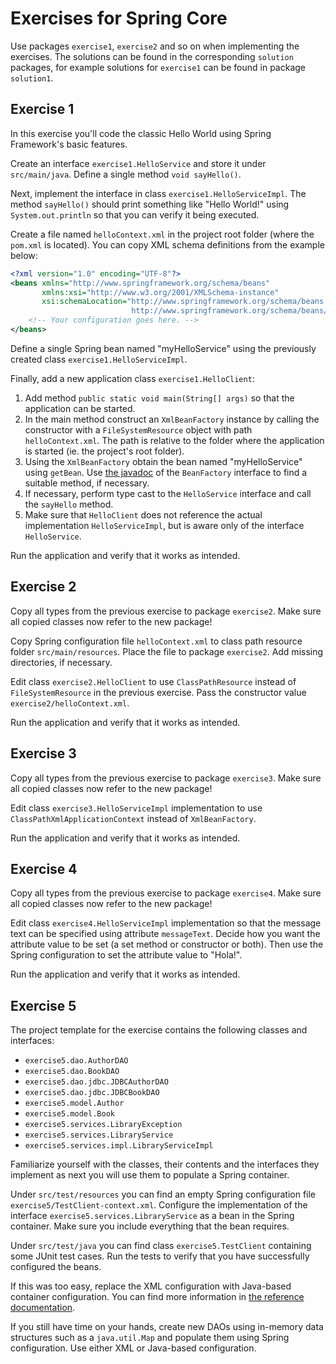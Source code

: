 Exercises for Spring Core
=========================

Use packages `exercise1`, `exercise2` and so on when implementing the exercises.
The solutions can be found in the corresponding `solution` packages, for example 
solutions for `exercise1` can be found in package `solution1`.

Exercise 1
----------

In this exercise you'll code the classic Hello World using Spring Framework's 
basic features.

Create an interface `exercise1.HelloService` and store it under `src/main/java`. 
Define a single method `void sayHello()`.

Next, implement the interface in class `exercise1.HelloServiceImpl`. The method
`sayHello()` should print something like "Hello World!" using 
`System.out.println` so that you can verify it being executed.

Create a file named `helloContext.xml` in the project root folder (where the 
`pom.xml` is located). You can copy XML schema definitions from the example 
below:

```xml
<?xml version="1.0" encoding="UTF-8"?>
<beans xmlns="http://www.springframework.org/schema/beans"
       xmlns:xsi="http://www.w3.org/2001/XMLSchema-instance"
       xsi:schemaLocation="http://www.springframework.org/schema/beans
                           http://www.springframework.org/schema/beans/spring-beans.xsd">
    <!-- Your configuration goes here. -->
</beans>
```

Define a single Spring bean named "myHelloService" using the previously created 
class `exercise1.HelloServiceImpl`.

Finally, add a new application class `exercise1.HelloClient`:

1. Add method `public static void main(String[] args)` so that the application 
   can be started.
2. In the main method construct an `XmlBeanFactory` instance by calling the 
   constructor with a `FileSystemResource` object with path `helloContext.xml`. 
   The path is relative to the folder where the application is started (ie. 
   the project's root folder).
3. Using the `XmlBeanFactory` obtain the bean named "myHelloService" using 
   `getBean`. Use [the javadoc](http://docs.spring.io/spring/docs/current/javadoc-api/index.html?org/springframework/beans/factory/BeanFactory.html) 
   of the `BeanFactory` interface to find a suitable method, if necessary.
4. If necessary, perform type cast to the `HelloService` interface and call the 
   `sayHello` method.
5. Make sure that `HelloClient` does not reference the actual implementation 
   `HelloServiceImpl`, but is aware only of the interface `HelloService`.

Run the application and verify that it works as intended.

Exercise 2
----------

Copy all types from the previous exercise to package `exercise2`. Make sure all 
copied classes now refer to the new package!

Copy Spring configuration file `helloContext.xml` to class path resource folder 
`src/main/resources`. Place the file to package `exercise2`. Add missing 
directories, if necessary.

Edit class `exercise2.HelloClient` to use `ClassPathResource` instead of 
`FileSystemResource` in the previous exercise. Pass the constructor value 
`exercise2/helloContext.xml`.

Run the application and verify that it works as intended.

Exercise 3
----------

Copy all types from the previous exercise to package `exercise3`. Make sure all 
copied classes now refer to the new package!

Edit class `exercise3.HelloServiceImpl` implementation to use 
`ClassPathXmlApplicationContext` instead of `XmlBeanFactory`.

Run the application and verify that it works as intended.

Exercise 4
----------

Copy all types from the previous exercise to package `exercise4`. Make sure all 
copied classes now refer to the new package!

Edit class `exercise4.HelloServiceImpl` implementation so that the message text 
can be specified using attribute `messageText`. Decide how you want the 
attribute value to be set (a set method or constructor or both). Then use the 
Spring configuration to set the attribute value to "Hola!". 

Run the application and verify that it works as intended.

Exercise 5
----------

The project template for the exercise contains the following classes and 
interfaces:

* `exercise5.dao.AuthorDAO`
* `exercise5.dao.BookDAO`
* `exercise5.dao.jdbc.JDBCAuthorDAO`
* `exercise5.dao.jdbc.JDBCBookDAO`
* `exercise5.model.Author`
* `exercise5.model.Book`
* `exercise5.services.LibraryException`
* `exercise5.services.LibraryService`
* `exercise5.services.impl.LibraryServiceImpl`

Familiarize yourself with the classes, their contents and the interfaces they 
implement as next you will use them to populate a Spring container.

Under `src/test/resources` you can find an empty Spring configuration file 
`exercise5/TestClient-context.xml`. Configure the implementation of the 
interface `exercise5.services.LibraryService` as a bean in the Spring 
container. Make sure you include everything that the bean requires.

Under `src/test/java` you can find class `exercise5.TestClient` containing some 
JUnit test cases. Run the tests to verify that you have successfully configured 
the beans.

If this was too easy, replace the XML configuration with Java-based container 
configuration. You can find more information in 
[the reference documentation](http://docs.spring.io/spring/docs/current/spring-framework-reference/htmlsingle/#beans-java-basic-concepts).

If you still have time on your hands, create new DAOs using in-memory data 
structures such as a `java.util.Map` and populate them using Spring 
configuration. Use either XML or Java-based configuration.
